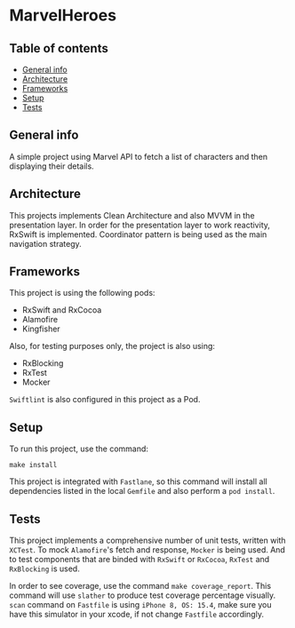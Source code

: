 # MarvelHeroes

## Table of contents
* [General info](#general-info)
* [Architecture](#architecture)
* [Frameworks](#frameworks)
* [Setup](#setup)
* [Tests](#tests)

## General info
A simple project using Marvel API to fetch a list of characters and then displaying their details.
	
## Architecture

This projects implements Clean Architecture and also MVVM in the presentation layer. 
In order for the presentation layer to work reactivity, RxSwift is implemented. 
Coordinator pattern is being used as the main navigation strategy.

## Frameworks
This project is using the following pods:
* RxSwift and RxCocoa
* Alamofire
* Kingfisher

Also, for testing purposes only, the project is also using:
* RxBlocking
* RxTest
* Mocker

`Swiftlint` is also configured in this project as a Pod.

## Setup
To run this project, use the command:

```
make install
```

This project is integrated with `Fastlane`, so this command will install all dependencies listed in the local `Gemfile` and also perform a `pod install`. 

## Tests
This project implements a comprehensive number of unit tests, written with `XCTest`. To mock `Alamofire`'s fetch and response, `Mocker` is being used. And to test components that are binded with `RxSwift` or `RxCocoa`, `RxTest` and `RxBlocking` is used. 

In order to see coverage, use the command `make coverage_report`. This command will use `slather` to produce test coverage percentage visually. `scan` command on `Fastfile` is using `iPhone 8, OS: 15.4`, make sure you have this simulator in your xcode, if not change `Fastfile` accordingly. 

